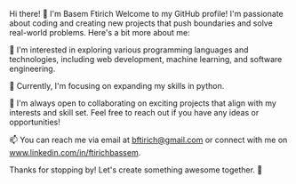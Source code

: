 Hi there! 👋 I'm Basem Ftirich
Welcome to my GitHub profile! I'm passionate about coding and creating new projects that push boundaries and solve real-world problems. Here's a bit more about me:

👀 I'm interested in exploring various programming languages and technologies, including web development, machine learning, and software engineering.

🌱 Currently, I'm focusing on expanding my skills in python.

💞️ I'm always open to collaborating on exciting projects that align with my interests and skill set. Feel free to reach out if you have any ideas or opportunities!

📫 You can reach me via email at bftirich@gmail.com or connect with me on www.linkedin.com/in/ftirichbassem.

Thanks for stopping by! Let's create something awesome together. 🚀

